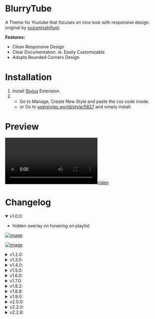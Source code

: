 
# BlurryTube

A Theme for Youtube that focuses on nice look with responsive design. original by [suzumiyahifumi](https://userstyles.world/user/suzumiyahifumi)

**Features:**

*   Clean Responsive Design
*   Clear Documentation. ie. Easily Customizable
*   Adopts Rounded Corners Design

# [](https://github.com/MSOB7YY/blurry-tube#installation)Installation

1.  Install [Stylus](https://chrome.google.com/webstore/detail/stylus/clngdbkpkpeebahjckkjfobafhncgmne?hl=en) Extension.
2.  *   Go to Manage, Create New Style and paste the css code inside.
    *   or Go to [userstyles.world/style/5827](https://userstyles.world/style/5827/blurrytube-a-youtube-blurry-theme) and simply install.

# Preview
 [![video](2022-07-25.v2.mp4)](https://user-images.githubusercontent.com/85245079/181050844-6325f33c-9e4b-4919-a692-3b5067c33cd2.mp4)

# Changelog

<details open=""><summary>v1.0.0:</summary>

*   hidden overlay on hovering on playlist

[![image](https://user-images.githubusercontent.com/85245079/181034878-d4e20437-6ed3-4575-8402-c3c855a9fc71.png)](https://user-images.githubusercontent.com/85245079/181034878-d4e20437-6ed3-4575-8402-c3c855a9fc71.png)

[![image](https://user-images.githubusercontent.com/85245079/181034274-472ee6a6-98cd-46fb-950d-d937db093c2d.png)](https://user-images.githubusercontent.com/85245079/181034274-472ee6a6-98cd-46fb-950d-d937db093c2d.png)

</details><details><summary>v1.2.0:</summary>

*   Applied theme to Filter Chips

[![image](https://user-images.githubusercontent.com/85245079/181033237-b99a1f1b-83dc-4770-add6-4560e7dca2f6.png)](https://user-images.githubusercontent.com/85245079/181033237-b99a1f1b-83dc-4770-add6-4560e7dca2f6.png)

*   Video Player Design Changes, Blurriness indeed.
*   Playlist is Responsive now.

</details>

<details><summary>v1.3.0:</summary>

*   BLURRINESS behind video title

*   pushed title to the right a liiil bit

*   like & dislike box is now responsive, doesnt break even with playlist style applied (idk how those are related)

*   Notification Menu Blurry Background with Rounded Thumbnails

</details>

<details><summary>v1.4.0:</summary>

*   Blurry Duration Box on Video Thumbnail

[![image](https://user-images.githubusercontent.com/85245079/181038332-c0cbcc29-d3bc-4e32-9971-a7fc9c62324a.png)](https://user-images.githubusercontent.com/85245079/181038332-c0cbcc29-d3bc-4e32-9971-a7fc9c62324a.png)

*   Rounded Box and Buttons on video hover in Main Page

[![image](https://user-images.githubusercontent.com/85245079/181037702-9cee5402-ac4d-4461-bd86-d623be71dabd.png)](https://user-images.githubusercontent.com/85245079/181037702-9cee5402-ac4d-4461-bd86-d623be71dabd.png)

</details>

<details><summary>v1.5.0:</summary>
   
  * Blur to Dropdown Menus
  * Home Screen Thumbnail bg-overlay Roundness and Scale
  * Duration Box in Playlist is a bit smaller now
</details>

<details><summary>v1.6.0:</summary>
   
  * Applied Style to Auto Generated moments Section
  * Small fixes and addings
</details>

<details><summary>v1.7.0:</summary>
   
  * End Cards now got a nice look
  * Save to playlist card got the same
  * next button hover too got it
  * Some Scrollbar fixes
  * video player got blurry bg now yeey
  
</details>

<details><summary>v1.8.2:</summary>
   
  * Blur For Notification Shade
  * Fixed (Watch-later & Add to Queue) Overlay and applied style to them
  * End Screen duration box got a nicer look
  * Small Fixes
  
</details>

<details><summary>v1.8.8:</summary>
   
  * Fixed Chips Finally
  
</details>

<details><summary>v1.9.0:</summary>
   
  * Account Menu Blurry
  * Chapters Panel too
  * Fixed Playlist in Recommentaions
  
</details>

<details><summary>v2.0.0:</summary>
   
  * Lots of Fixes and Improvements on Video Container
  * Checkboxes and Toasts.. more fancy
  
</details>

<details><summary>v2.2.0:</summary>
   
  * Adjusted Text Colors and weight for better look
  * Live Chat got the style now
  * Fixed Home Screen Chips
  * Commenting Box looks better
  * "Pinned by" is aligned beside the author name
  * Show more button looks batter
  * some smol fixes
</details>

<details><summary>v2.2.6:</summary>
   
  * Small Fixes to Video Player, it looks normal now lmao
  * Fixed Scrollbar
</details>